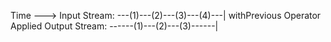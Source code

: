 Time --->
Input Stream:
---(1)---(2)---(3)---(4)---|
withPrevious Operator Applied
Output Stream:
------(1)---(2)---(3)------|


